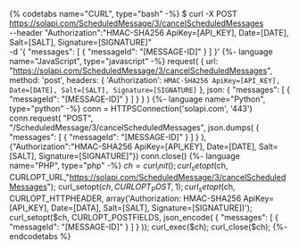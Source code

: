 {% codetabs name="CURL", type="bash" -%}
$ curl -X POST https://solapi.com/ScheduledMessage/3/cancelScheduledMessages \
    --header "Authorization":"HMAC-SHA256 ApiKey=[API_KEY], Date=[DATE], Salt=[SALT], Signature=[SIGNATURE]" \
    -d '{
          "messages": [
            {
              "messageId": "[MESSAGE-ID]"
            }
          ]
        }'
{%- language name="JavaScript", type="javascript" -%}
request(
  {
    url: "https://solapi.com/ScheduledMessage/3/cancelScheduledMessages",
    method: 'post',
    headers: {
      'Authorization': `HMAC-SHA256 ApiKey=[API_KEY], Date=[DATE], Salt=[SALT], Signature=[SIGNATURE]`
    },
    json: {
      "messages": [
        {
          "messageId": "[MESSAGE-ID]"
        }
      ]
    }
  }
)
{%- language name="Python", type="python" -%}
conn = HTTPSConnection('solapi.com', '443')
conn.request(
  "POST",
  "/ScheduledMessage/3/cancelScheduledMessages",
  json.dumps(
    {
      "messages": [
        {
          "messageId": "[MESSAGE-ID]"
        }
      ]
    }
  ),
  {"Authorization":"HMAC-SHA256 ApiKey=[API_KEY], Date=[DATE], Salt=[SALT], Signature=[SIGNATURE]"})
conn.close()
{%- language name="PHP", type="php" -%}
$ch = curl_init();
curl_setopt($ch, CURLOPT_URL,"https://solapi.com/ScheduledMessage/3/cancelScheduledMessages");
curl_setopt($ch, CURLOPT_POST, 1);
curl_setopt($ch, CURLOPT_HTTPHEADER, array('Authorization: HMAC-SHA256 ApiKey=[API_KEY], Date=[DATA], Salt=[SALT], Signature=[SIGNATURE])');
curl_setopt($ch, CURLOPT_POSTFIELDS, json_encode(
  {
    "messages": [
      {
        "messageId": "[MESSAGE-ID]"
      }
    ]
  }
));
curl_exec($ch);
curl_close($ch);
{%- endcodetabs %}